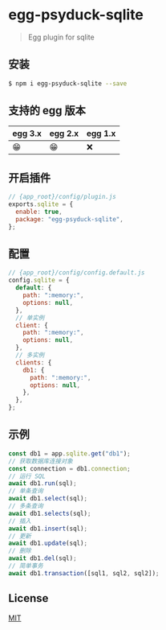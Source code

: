 # egg-psyduck-sqlite

> Egg plugin for sqlite

## 安装

```bash
$ npm i egg-psyduck-sqlite --save
```

## 支持的 egg 版本

| egg 3.x | egg 2.x | egg 1.x |
| ------- | ------- | ------- |
| 😁      | 😁      | ❌      |

## 开启插件

```js
// {app_root}/config/plugin.js
exports.sqlite = {
  enable: true,
  package: "egg-psyduck-sqlite",
};
```

## 配置

```js
// {app_root}/config/config.default.js
config.sqlite = {
  default: {
    path: ":memory:",
    options: null,
  },
  // 单实例
  client: {
    path: ":memory:",
    options: null,
  },
  // 多实例
  clients: {
    db1: {
      path: ":memory:",
      options: null,
    },
  },
};
```

## 示例

```js
const db1 = app.sqlite.get("db1");
// 获取数据库连接对象
const connection = db1.connection;
// 运行 SQL
await db1.run(sql);
// 单条查询
await db1.select(sql);
// 多条查询
await db1.selects(sql);
// 插入
await db1.insert(sql);
// 更新
await db1.update(sql);
// 删除
await db1.del(sql);
// 简单事务
await db1.transaction([sql1, sql2, sql2]);
```

## License

[MIT](LICENSE)
